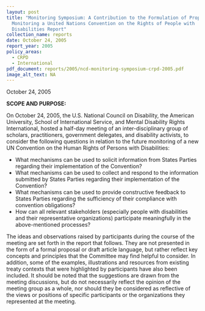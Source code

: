 ```yaml
---
layout: post
title: "Monitoring Symposium: A Contribution to the Formulation of Proposals for
  Monitoring a United Nations Convention on the Rights of People with
  Disabilities Report"
collection_name: reports
date: October 24, 2005
report_year: 2005
policy_areas:
  - CRPD
  - International
pdf_document: reports/2005/ncd-monitoring-symposium-crpd-2005.pdf
image_alt_text: NA
---
```

October 24, 2005

**S﻿COPE AND PURPOSE:**

On October 24, 2005, the U.S. National Council on Disability, the American University, School of International Service, and Mental Disability Rights International, hosted a half-day meeting of an inter-disciplinary group of scholars, practitioners, government delegates, and disability activists, to consider the following questions in relation to the future monitoring of a new UN Convention on the Human Rights of Persons with Disabilities:

* What mechanisms can be used to solicit information from States Parties regarding their implementation of the Convention? 
* What mechanisms can be used to collect and respond to the information submitted by States Parties regarding their implementation of the Convention? 
* What mechanisms can be used to provide constructive feedback to States Parties regarding the sufficiency of their compliance with convention obligations? 
* How can all relevant stakeholders (especially people with disabilities and their representative organizations) participate meaningfully in the above-mentioned processes?

The ideas and observations raised by participants during the course of the meeting are set forth in the report that follows. They are not presented in the form of a formal proposal or draft article language, but rather reflect key concepts and principles that the Committee may find helpful to consider. In addition, some of the examples, illustrations and resources from existing treaty contexts that were highlighted by participants have also been included. It should be noted that the suggestions are drawn from the meeting discussions, but do not necessarily reflect the opinion of the meeting group as a whole, nor should they be considered as reflective of the views or positions of specific participants or the organizations they represented at the meeting.